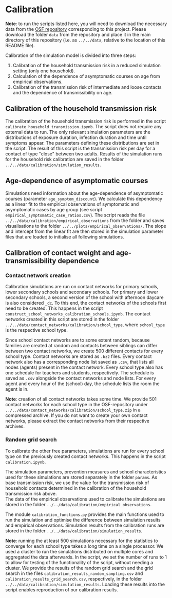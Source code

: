# Calibration
**Note**: to run the scripts listed here, you will need to download the necessary data from the [OSF repository](https://osf.io/mde4k/) corresponding to this project. Please download the folder ```data``` from the repository and place it in the main directory of this repository (i.e. as ```../../data```, relative to the location of this README file).

Calibration of the simulation model is divided into three steps:
1. Calibration of the household transmission risk in a reduced simulation setting (only one household).
2. Calculation of the dependence of asymptomatic courses on age from empirical observations.
3. Calibration of the transmission risk of intermediate and loose contacts and the dependence of transmissibility on age.

## Calibration of the household transmission risk
The calibration of the household transmission risk is performed in the script ```calibrate_household_transmission.ipynb```. The script does not require any external data to run. The only relevant simulation parameters are the distributions of exposure duration, infection duration and time until symptoms appear. The parameters defining these distributions are set in the script. The result of this script is the transmission risk per day for a contact of type "close" between two adults. Results of the simulation runs for the household risk calibration are saved in the folder ```../../data/calibration/simulation_results```.

## Age-dependence of asymptomatic courses
Simulations need information about the age-dependence of asymptomatic courses (parameter ```age_symptom_discount```). We calculate this dependency as a linear fit to the empirical observations of symptomatic and asymptomatic cases by age group (see script ```empirical_symptomatic_case_ratios.csv```). The script reads the file ```../../data/calibration/empirical_observations``` from the folder and saves visualisations to the folder ```../../plots/empirical_observations/```. The slope and intercept from the linear fit are then stored in the simulation parameter files that are loaded to initialise all following simulations.

## Calibration of contact weight and age-transmissibility dependence
### Contact network creation
Calibration simulations are run on contact networks for primary schools, lower secondary schools and secondary schools. For primary and lower secondary schools, a second version of the school with afternoon daycare is also considered ```_dc```. To this end, the contact networks of the schools first need to be created. This happens in the script ```construct_school_networks_calibration_schools.ipynb```. The contact networks created in this script are stored in the folder ```../../data/contact_networks/calibration/school_type```, where ```school_type``` is the respective school type.   

Since school contact networks are to some extent random, because families are created at random and contacts between siblings can differ between two contact networks, we create 500 different contacts for every school type. Contact networks are stored as ```.bz2``` files. Every contact network also has a corresponding node list saved as ```.csv```, that lists all nodes (agents) present in the contact network. Every school type also has one schedule for teachers and students, respectively. The schedule is saved as ```.csv``` alongside the contact networks and node lists. For every agent and every hour of the (school) day, the schedule lists the room the agent is in.

**Note**: creation of all contact networks takes some time. We provide 501 contact networks for each school type in the OSF-repository under ```../../data/contact_networks/calibration/school_type.zip``` in a compressed archive. If you do not want to create your own contact networks, please extract the contact networks from their respective archives.

### Random grid search
To calibrate the other free parameters, simulations are run for every school type on the previously created contact networks. This happens in the script ```calibration.ipynb```.  

The simulation parameters, prevention measures and school characteristics used for these simulations are stored separately in the folder ```params```. As base transmission risk, we use the value for the transmission risk of household contacts determined in the calibration of the household transmission risk above.  
The data of the empirical observations used to calibrate the simulations are stored in the folder ```../../data/calibration/empirical_observations```.

The module ```calibration_functions.py``` provides the main functions used to run the simulation and optimise the difference between simulation results and empirical observations. Simulation results from the calibration runs are stored in the folder ```../../data/calibration/simulation_results```. 

**Note**: running the at least 500 simulations necessary for the statistics to converge for each school type takes a long time on a single processor. We used a cluster to run the simulations distributed on multiple cores and aggregated the data afterwards. In the script, we set the number of runs to 1 to allow for testing of the functionality of the script, without needing a cluster. We provide the results of the random grid search and the grid search in the files ```calibration_results_random_sampling.csv``` and ```calibration_results_grid_search.csv```, respectively, in the folder ```../../data/calibration/simulation_results```. Loading these results into the script enables reproduction of our calibration results.